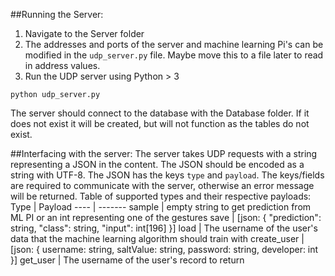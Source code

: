 ##Running the Server:
1. Navigate to the Server folder
2. The addresses and ports of the server and machine learning Pi's can be modified in the `udp_server.py` file. Maybe move this to a file later to read in address values.
3. Run the UDP server using Python > 3
```
python udp_server.py
```
The server should connect to the database with the Database folder. If it does not exist it will be created, but will not function as the tables do not exist.

##Interfacing with the server:
The server takes UDP requests with a string representing a JSON in the content. The JSON should be encoded as a string with UTF-8.
The JSON has the keys `type` and `payload`. The keys/fields are required to communicate with the server, otherwise an error message will be returned.
Table of supported types and their respective payloads:
Type | Payload
---- | -------
sample | empty string to get prediction from ML PI or an int representing one of the gestures
save | [json: { "prediction": string, "class": string, "input": int[196] }]
load | The username of the user's data that the machine learning algorithm should train with 
create_user | [json: { username: string, saltValue: string, password: string, developer: int }]
get_user | The username of the user's record to return
